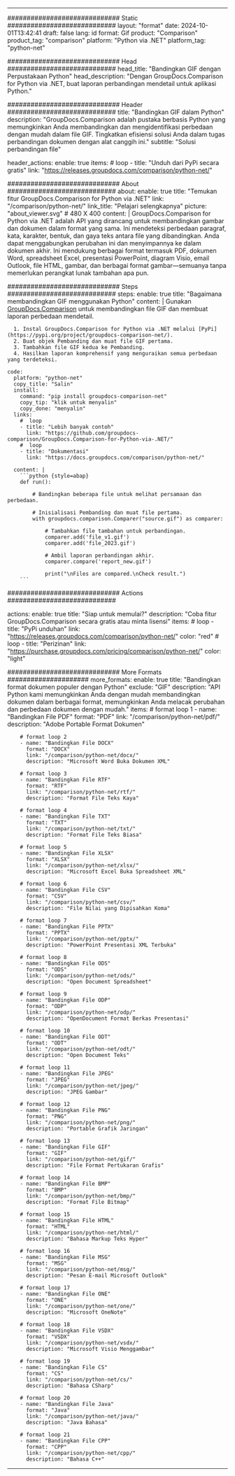 
---
############################# Static ############################
layout: "format"
date:  2024-10-01T13:42:41
draft: false
lang: id
format: Gif
product: "Comparison"
product_tag: "comparison"
platform: "Python via .NET"
platform_tag: "python-net"

############################# Head ############################
head_title: "Bandingkan GIF dengan Perpustakaan Python"
head_description: "Dengan GroupDocs.Comparison for Python via .NET, buat laporan perbandingan mendetail untuk aplikasi Python."

############################# Header ############################
title: "Bandingkan GIF dalam Python" 
description: "GroupDocs.Comparison adalah pustaka berbasis Python yang memungkinkan Anda membandingkan dan mengidentifikasi perbedaan dengan mudah dalam file GIF. Tingkatkan efisiensi solusi Anda dalam tugas perbandingan dokumen dengan alat canggih ini."
subtitle: "Solusi perbandingan file" 

header_actions:
  enable: true
  items:
    #  loop
    - title: "Unduh dari PyPi secara gratis"
      link: "https://releases.groupdocs.com/comparison/python-net/"
      
############################# About ############################
about:
    enable: true
    title: "Temukan fitur GroupDocs.Comparison for Python via .NET"
    link: "/comparison/python-net/"
    link_title: "Pelajari selengkapnya"
    picture: "about_viewer.svg" # 480 X 400
    content: |
       GroupDocs.Comparison for Python via .NET adalah API yang dirancang untuk membandingkan gambar dan dokumen dalam format yang sama. Ini mendeteksi perbedaan paragraf, kata, karakter, bentuk, dan gaya teks antara file yang dibandingkan. Anda dapat menggabungkan perubahan ini dan menyimpannya ke dalam dokumen akhir. Ini mendukung berbagai format termasuk PDF, dokumen Word, spreadsheet Excel, presentasi PowerPoint, diagram Visio, email Outlook, file HTML, gambar, dan berbagai format gambar—semuanya tanpa memerlukan perangkat lunak tambahan apa pun.

############################# Steps ############################
steps:
    enable: true
    title: "Bagaimana membandingkan GIF menggunakan Python"
    content: |
      Gunakan [GroupDocs.Comparison](https://products.groupdocs.com/comparison/python-net/) untuk membandingkan file GIF dan membuat laporan perbedaan mendetail.
      
      1. Instal GroupDocs.Comparison for Python via .NET melalui [PyPi](https://pypi.org/project/groupdocs-comparison-net/).
      2. Buat objek Pembanding dan muat file GIF pertama.
      3. Tambahkan file GIF kedua ke Pembanding.
      4. Hasilkan laporan komprehensif yang menguraikan semua perbedaan yang terdeteksi.
   
    code:
      platform: "python-net"
      copy_title: "Salin"
      install:
        command: "pip install groupdocs-comparison-net"
        copy_tip: "klik untuk menyalin"
        copy_done: "menyalin"
      links:
        #  loop
        - title: "Lebih banyak contoh"
          link: "https://github.com/groupdocs-comparison/GroupDocs.Comparison-for-Python-via-.NET/"
        #  loop
        - title: "Dokumentasi"
          link: "https://docs.groupdocs.com/comparison/python-net/"
          
      content: |
        ```python {style=abap}
        def run():

            # Bandingkan beberapa file untuk melihat persamaan dan perbedaan.

            # Inisialisasi Pembanding dan muat file pertama.
            with groupdocs.comparison.Comparer("source.gif") as comparer:

                # Tambahkan file tambahan untuk perbandingan.
                comparer.add('file_v1.gif')
                comparer.add('file_2023.gif')

                # Ambil laporan perbandingan akhir.
                comparer.compare('report_new.gif')

                print("\nFiles are compared.\nCheck result.")
        ```            

############################# Actions ############################

actions:
  enable: true
  title: "Siap untuk memulai?"
  description: "Coba fitur GroupDocs.Comparison secara gratis atau minta lisensi"
  items:
    #  loop
    - title: "PyPi unduhan"
      link: "https://releases.groupdocs.com/comparison/python-net/"
      color: "red"
        #  loop
    - title: "Perizinan"
      link: "https://purchase.groupdocs.com/pricing/comparison/python-net/"
      color: "light"


############################# More Formats #####################
more_formats:
    enable: true
    title: "Bandingkan format dokumen populer dengan Python"
    exclude: "GIF"
    description: "API Python kami memungkinkan Anda dengan mudah membandingkan dokumen dalam berbagai format, memungkinkan Anda melacak perubahan dan perbedaan dokumen dengan mudah."
    items: 
        # format loop 1
        - name: "Bandingkan File PDF"
          format: "PDF"
          link: "/comparison/python-net/pdf/"
          description: "Adobe Portable Format Dokumen"

        # format loop 2
        - name: "Bandingkan File DOCX"
          format: "DOCX"
          link: "/comparison/python-net/docx/"
          description: "Microsoft Word Buka Dokumen XML"

        # format loop 3
        - name: "Bandingkan File RTF"
          format: "RTF"
          link: "/comparison/python-net/rtf/"
          description: "Format File Teks Kaya"

        # format loop 4
        - name: "Bandingkan File TXT"
          format: "TXT"
          link: "/comparison/python-net/txt/"
          description: "Format File Teks Biasa"

        # format loop 5
        - name: "Bandingkan File XLSX"
          format: "XLSX"
          link: "/comparison/python-net/xlsx/"
          description: "Microsoft Excel Buka Spreadsheet XML"

        # format loop 6
        - name: "Bandingkan File CSV"
          format: "CSV"
          link: "/comparison/python-net/csv/"
          description: "File Nilai yang Dipisahkan Koma"

        # format loop 7
        - name: "Bandingkan File PPTX"
          format: "PPTX"
          link: "/comparison/python-net/pptx/"
          description: "PowerPoint Presentasi XML Terbuka"

        # format loop 8
        - name: "Bandingkan File ODS"
          format: "ODS"
          link: "/comparison/python-net/ods/"
          description: "Open Document Spreadsheet"

        # format loop 9
        - name: "Bandingkan File ODP"
          format: "ODP"
          link: "/comparison/python-net/odp/"
          description: "OpenDocument Format Berkas Presentasi"

        # format loop 10
        - name: "Bandingkan File ODT"
          format: "ODT"
          link: "/comparison/python-net/odt/"
          description: "Open Document Teks"

        # format loop 11
        - name: "Bandingkan File JPEG"
          format: "JPEG"
          link: "/comparison/python-net/jpeg/"
          description: "JPEG Gambar"

        # format loop 12
        - name: "Bandingkan File PNG"
          format: "PNG"
          link: "/comparison/python-net/png/"
          description: "Portable Grafik Jaringan"

        # format loop 13
        - name: "Bandingkan File GIF"
          format: "GIF"
          link: "/comparison/python-net/gif/"
          description: "File Format Pertukaran Grafis"

        # format loop 14
        - name: "Bandingkan File BMP"
          format: "BMP"
          link: "/comparison/python-net/bmp/"
          description: "Format File Bitmap"

        # format loop 15
        - name: "Bandingkan File HTML"
          format: "HTML"
          link: "/comparison/python-net/html/"
          description: "Bahasa Markup Teks Hyper"

        # format loop 16
        - name: "Bandingkan File MSG"
          format: "MSG"
          link: "/comparison/python-net/msg/"
          description: "Pesan E-mail Microsoft Outlook"

        # format loop 17
        - name: "Bandingkan File ONE"
          format: "ONE"
          link: "/comparison/python-net/one/"
          description: "Microsoft OneNote"

        # format loop 18
        - name: "Bandingkan File VSDX"
          format: "VSDX"
          link: "/comparison/python-net/vsdx/"
          description: "Microsoft Visio Menggambar"

        # format loop 19
        - name: "Bandingkan File CS"
          format: "CS"
          link: "/comparison/python-net/cs/"
          description: "Bahasa CSharp"

        # format loop 20
        - name: "Bandingkan File Java"
          format: "Java"
          link: "/comparison/python-net/java/"
          description: "Java Bahasa"
          
        # format loop 21
        - name: "Bandingkan File CPP"
          format: "CPP"
          link: "/comparison/python-net/cpp/"
          description: "Bahasa C++"
---